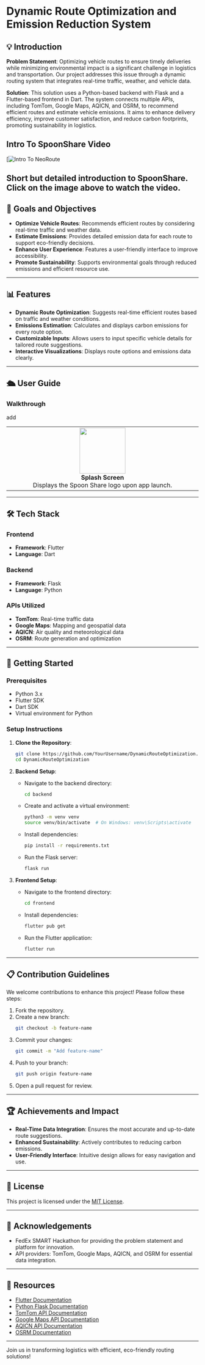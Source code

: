 # Dynamic Route Optimization and Emission Reduction System

## 💡 Introduction

**Problem Statement**: Optimizing vehicle routes to ensure timely deliveries while minimizing environmental impact is a significant challenge in logistics and transportation. Our project addresses this issue through a dynamic routing system that integrates real-time traffic, weather, and vehicle data.

**Solution**: This solution uses a Python-based backend with Flask and a Flutter-based frontend in Dart. The system connects multiple APIs, including TomTom, Google Maps, AQICN, and OSRM, to recommend efficient routes and estimate vehicle emissions. It aims to enhance delivery efficiency, improve customer satisfaction, and reduce carbon footprints, promoting sustainability in logistics.

## Intro To SpoonShare Video

[![Intro To NeoRoute](https://www.youtube.com/watch?v=RaYNFWcBbUM)


Short but detailed introduction to SpoonShare. Click on the image above to watch the video.
---

## 🎯 Goals and Objectives

- **Optimize Vehicle Routes**: Recommends efficient routes by considering real-time traffic and weather data.
- **Estimate Emissions**: Provides detailed emission data for each route to support eco-friendly decisions.
- **Enhance User Experience**: Features a user-friendly interface to improve accessibility.
- **Promote Sustainability**: Supports environmental goals through reduced emissions and efficient resource use.

---

## 📊 Features

- **Dynamic Route Optimization**: Suggests real-time efficient routes based on traffic and weather conditions.
- **Emissions Estimation**: Calculates and displays carbon emissions for every route option.
- **Customizable Inputs**: Allows users to input specific vehicle details for tailored route suggestions.
- **Interactive Visualizations**: Displays route options and emissions data clearly.

---

## 🛳 User Guide

### Walkthrough
add
<table style="width: 100%;">
  <tr>
    <td align="center" width="25%">
      <img src="https://ibb.co/tckyg8V" width="120"/><br>
      <b>Splash Screen</b><br>
      Displays the Spoon Share logo upon app launch.
    </td>
   
  </tr>
</table>

---

## 🛠 Tech Stack

### Frontend
- **Framework**: Flutter
- **Language**: Dart

### Backend
- **Framework**: Flask
- **Language**: Python

### APIs Utilized
- **TomTom**: Real-time traffic data
- **Google Maps**: Mapping and geospatial data
- **AQICN**: Air quality and meteorological data
- **OSRM**: Route generation and optimization

---

## 🚀 Getting Started

### Prerequisites

- Python 3.x
- Flutter SDK
- Dart SDK
- Virtual environment for Python

### Setup Instructions

1. **Clone the Repository**:
   ```bash
   git clone https://github.com/YourUsername/DynamicRouteOptimization.git
   cd DynamicRouteOptimization
   ```

2. **Backend Setup**:
   - Navigate to the backend directory:
     ```bash
     cd backend
     ```
   - Create and activate a virtual environment:
     ```bash
     python3 -m venv venv
     source venv/bin/activate  # On Windows: venv\Scripts\activate
     ```
   - Install dependencies:
     ```bash
     pip install -r requirements.txt
     ```
   - Run the Flask server:
     ```bash
     flask run
     ```

3. **Frontend Setup**:
   - Navigate to the frontend directory:
     ```bash
     cd frontend
     ```
   - Install dependencies:
     ```bash
     flutter pub get
     ```
   - Run the Flutter application:
     ```bash
     flutter run
     ```

---

## 📋 Contribution Guidelines

We welcome contributions to enhance this project! Please follow these steps:

1. Fork the repository.
2. Create a new branch:
   ```bash
   git checkout -b feature-name
   ```
3. Commit your changes:
   ```bash
   git commit -m "Add feature-name"
   ```
4. Push to your branch:
   ```bash
   git push origin feature-name
   ```
5. Open a pull request for review.

---

## 🏆 Achievements and Impact

- **Real-Time Data Integration**: Ensures the most accurate and up-to-date route suggestions.
- **Enhanced Sustainability**: Actively contributes to reducing carbon emissions.
- **User-Friendly Interface**: Intuitive design allows for easy navigation and use.

---

## 📜 License

This project is licensed under the [MIT License](LICENSE).

---

## 🤝 Acknowledgements

- FedEx SMART Hackathon for providing the problem statement and platform for innovation.
- API providers: TomTom, Google Maps, AQICN, and OSRM for essential data integration.

---

## 📎 Resources

- [Flutter Documentation](https://docs.flutter.dev/)
- [Python Flask Documentation](https://flask.palletsprojects.com/en/2.0.x/)
- [TomTom API Documentation](https://developer.tomtom.com/)
- [Google Maps API Documentation](https://developers.google.com/maps/)
- [AQICN API Documentation](https://aqicn.org/api/)
- [OSRM Documentation](http://project-osrm.org/)

---

Join us in transforming logistics with efficient, eco-friendly routing solutions!
